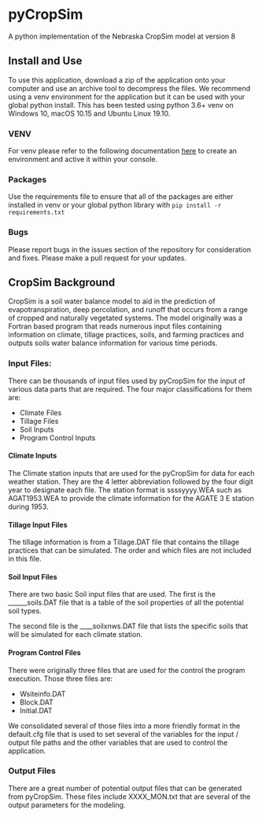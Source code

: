 # pyCropSim
A python implementation of the Nebraska CropSim model at version 8

## Install and Use
To use this application, download a zip of the application onto your computer and use an archive tool to decompress the files. We recommend using a venv environment for the application but it can be used with your global python install. This has been tested using python 3.6+ venv on Windows 10, macOS 10.15 and Ubuntu Linux 19.10.  

### VENV
For venv please refer to the following documentation [here](https://docs.python.org/3/library/venv.html) to create an environment and active it within your console.

### Packages
Use the requirements file to ensure that all of the packages are either installed in venv or your global python library with `pip install -r requirements.txt`

### Bugs
Please report bugs in the issues section of the repository for consideration and fixes. Please make a pull request for your updates.

## CropSim Background
CropSim is a soil water balance model to aid in the prediction of evapotranspiration, deep percolation, and runoff that occurs from a range of cropped and naturally vegetated systems. The model originally was a Fortran based program that reads numerous input files containing information on climate, tillage practices, soils, and farming practices and outputs soils water balance information for various time periods.

### Input Files:
There can be thousands of input files used by pyCropSim for the input of various data parts that are required. The four major classifications for them are:

- Climate Files
- Tillage Files
- Soil Inputs
- Program Control Inputs

#### Climate Inputs
The Climate station inputs that are used for the pyCropSim for data for each weather station. They are the 4 letter abbreviation followed by the four digit year to designate each file. The station format is ssssyyyy.WEA such as AGAT1953.WEA to provide the climate information for the AGATE 3 E station during 1953.

#### Tillage Input Files
The tillage information is from a Tillage.DAT file that contains the tillage practices that can be simulated. The order and which files are not included in this file.

#### Soil Input Files
There are two basic Soil input files that are used. The first is the ______soils.DAT file that is a table of the soil properties of all the potential soil types.

The second file is the ____soilxnws.DAT file that lists the specific soils that will be simulated for each climate station. 

#### Program Control Files
There were originally three files that are used for the control the program execution. Those three files are:

- Wsiteinfo.DAT
- Block.DAT
- Initial.DAT

We consolidated several of those files into a more friendly format in the default.cfg file that is used to set several of the variables for the input / output file paths and the other variables that are used to control the application.

### Output Files
There are a great number of potential output files that can be generated from pyCropSim. These files include XXXX_MON.txt that are several of the output parameters for the modeling.